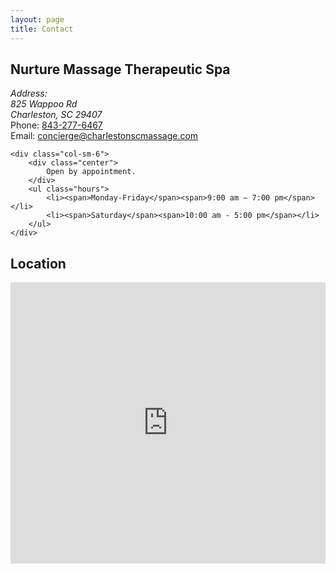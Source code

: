 ```yaml
---
layout: page
title: Contact
---
```

## Nurture Massage Therapeutic Spa

<div class="row">
	<div class="col-sm-6">
		<address>
			Address: 
			<br>
			825 Wappoo Rd
			<br>
			Charleston, SC 29407
		</address>
		<div>
			Phone:
			<a href="tel:843-277-6467">843-277-6467</a>
		</div>
		<div>
			Email:
			<a href="email:concierge@charlestonscmassage.com">concierge@charlestonscmassage.com</a>
		</div>
	</div>

```
<div class="col-sm-6">
	<div class="center">
		Open by appointment.
	</div>
	<ul class="hours">
		<li><span>Monday-Friday</span><span>9:00 am – 7:00 pm</span></li>
		<li><span>Saturday</span><span>10:00 am - 5:00 pm</span></li>
	</ul>
</div>
```

</div>

## Location

<iframe
  width="100%"
  height="450"
  frameborder="0" style="border:0"
  src="https://www.google.com/maps/embed/v1/place?key=AIzaSyDzU6qfqWEBG2Uinf1ZE2MDUs8URlazf9E&q=825+Wappoo+Rd,+Charleston,+SC+29407" allowfullscreen>
</iframe>
